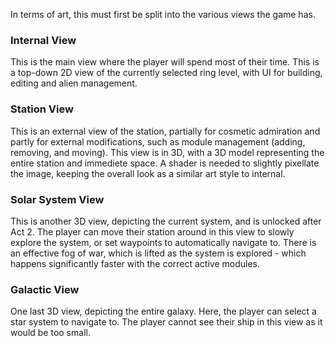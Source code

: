 In terms of art, this must first be split into the various views the game has.

### Internal View
This is the main view where the player will spend most of their time. This is a top-down 2D view of the currently selected ring level, with UI for building, editing and alien management.

### Station View
This is an external view of the station, partially for cosmetic admiration and partly for external modifications, such as module management (adding, removing, and moving). This view is in 3D, with a 3D model representing the entire station and immediete space. A shader is needed to slightly pixellate the image, keeping the overall look as a similar art style to internal.

### Solar System View
This is another 3D view, depicting the current system, and is unlocked after Act 2. The player can move their station around in this view to slowly explore the system, or set waypoints to automatically navigate to. There is an effective fog of war, which is lifted as the system is explored - which happens significantly faster with the correct active modules.

### Galactic View
One last 3D view, depicting the entire galaxy. Here, the player can select a star system to navigate to. The player cannot see their ship in this view as it would be too small. 